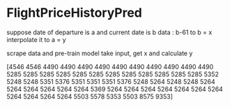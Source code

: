 # FlightPriceHistoryPred

suppose date of departure is a and current date is b
data : b-61 to b = x
interpolate it to a = y

scrape data and pre-train model
take input, get x and calculate y

[4546 4546 4490 4490 4490 4490 4490 4490 4490 4490 4490 4490 5285 5285
  5285 5285 5285 5285 5285 5285 5285 5285 5285 5285 5352 5248 5248 5351
  5376 5351 5351 5351 5376 5248 5264 5248 5248 5264 5264 5264 5264 5264
  5264 5369 5264 5264 5264 5264 5264 5264 5264 5264 5264 5264 5264 5503
  5578 5353 5503 8575 9353]
